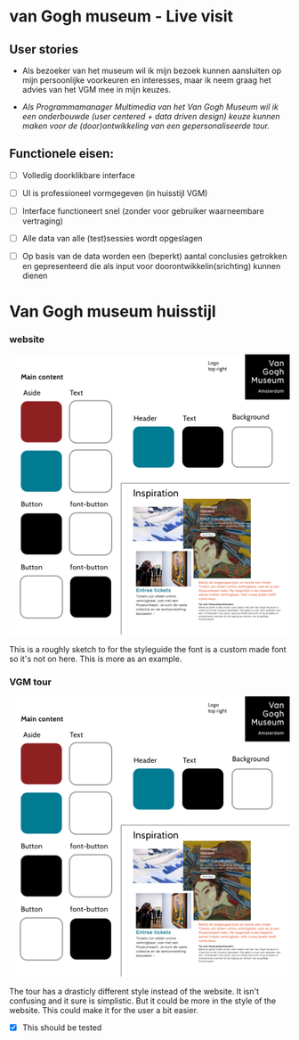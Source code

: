 # van Gogh museum - Live visit



## User stories
* Als bezoeker van het museum wil ik mijn bezoek kunnen aansluiten op mijn persoonlijke voorkeuren en interesses, maar ik neem graag het advies van het VGM mee in mijn keuzes.

* _Als Programmamanager Multimedia van het Van Gogh Museum wil ik een onderbouwde (user centered + data driven design) keuze kunnen maken voor de (door)ontwikkeling van een gepersonaliseerde tour._



## Functionele eisen:
- [ ] Volledig doorklikbare interface
- [ ] UI is professioneel vormgegeven (in huisstijl VGM)
- [ ] Interface functioneert snel (zonder voor gebruiker waarneembare vertraging)
- [ ] Alle data van alle (test)sessies wordt opgeslagen
- [ ] Op basis van de data worden een (beperkt) aantal conclusies getrokken en
gepresenteerd die als input voor doorontwikkelin(srichting) kunnen dienen


# Van Gogh museum huisstijl

### website
![Styleguide website](assets/website-styleguide.png)

This is a roughly sketch to for the styleguide the font is a custom made font so it's not on here. This is more as an example.

### VGM tour
![Styleguide website](assets/website-styleguide.png)

The tour has a drasticly different style instead of the website. It isn't confusing and it sure is simplistic. But it could be more in the style of the website. This could make it for the user a bit easier.

- [x] This should be tested

